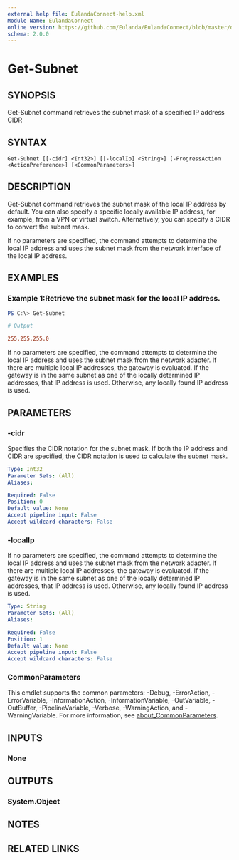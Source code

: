 ```yaml
---
external help file: EulandaConnect-help.xml
Module Name: EulandaConnect
online version: https://github.com/Eulanda/EulandaConnect/blob/master/docs/Get-Subnet.md
schema: 2.0.0
---
```


# Get-Subnet

## SYNOPSIS
Get-Subnet command retrieves the subnet mask of a specified IP address CIDR

## SYNTAX

```
Get-Subnet [[-cidr] <Int32>] [[-localIp] <String>] [-ProgressAction <ActionPreference>] [<CommonParameters>]
```

## DESCRIPTION
Get-Subnet command retrieves the subnet mask of the local IP address by default. You can also specify a specific locally available IP address, for example, from a VPN or virtual switch. Alternatively, you can specify a CIDR to convert the subnet mask.

If no parameters are specified, the command attempts to determine the local IP address and uses the subnet mask from the network interface of the local IP address.

## EXAMPLES

### Example 1:Retrieve the subnet mask for the local IP address.
```powershell
PS C:\> Get-Subnet
```

```ini
# Output

255.255.255.0
```

If no parameters are specified, the command attempts to determine the local IP address and uses the subnet mask from the network adapter. If there are multiple local IP addresses, the gateway is evaluated. If the gateway is in the same subnet as one of the locally determined IP addresses, that IP address is used. Otherwise, any locally found IP address is used.

## PARAMETERS

### -cidr
Specifies the CIDR notation for the subnet mask. If both the IP address and CIDR are specified, the CIDR notation is used to calculate the subnet mask.

```yaml
Type: Int32
Parameter Sets: (All)
Aliases:

Required: False
Position: 0
Default value: None
Accept pipeline input: False
Accept wildcard characters: False
```

### -localIp
If no parameters are specified, the command attempts to determine the local IP address and uses the subnet mask from the network adapter. If there are multiple local IP addresses, the gateway is evaluated. If the gateway is in the same subnet as one of the locally determined IP addresses, that IP address is used. Otherwise, any locally found IP address is used.

```yaml
Type: String
Parameter Sets: (All)
Aliases:

Required: False
Position: 1
Default value: None
Accept pipeline input: False
Accept wildcard characters: False
```


### CommonParameters
This cmdlet supports the common parameters: -Debug, -ErrorAction, -ErrorVariable, -InformationAction, -InformationVariable, -OutVariable, -OutBuffer, -PipelineVariable, -Verbose, -WarningAction, and -WarningVariable. For more information, see [about_CommonParameters](http://go.microsoft.com/fwlink/?LinkID=113216).

## INPUTS

### None

## OUTPUTS

### System.Object
## NOTES

## RELATED LINKS

